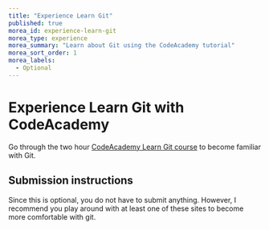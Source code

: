 ```yaml
---
title: "Experience Learn Git"
published: true
morea_id: experience-learn-git
morea_type: experience
morea_summary: "Learn about Git using the CodeAcademy tutorial"
morea_sort_order: 1
morea_labels:
  - Optional
---
```


# Experience Learn Git with CodeAcademy

Go through the two hour [CodeAcademy Learn Git course](https://www.codecademy.com/learn/learn-git) to become familiar with Git.

## Submission instructions

Since this is optional, you do not have to submit anything. However, I recommend you play around with at least one of these sites to become more comfortable with git.





